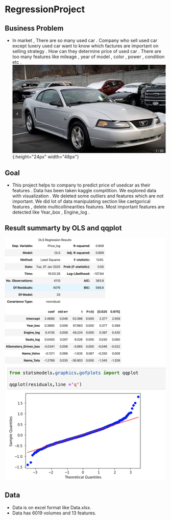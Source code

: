 # RegressionProject

## Business Problem
  - In market , There are so many used car . Company who sell used car except luxery used car want to know which factures are important on selling strategy . How can they determine price of used car . There are too many features like mileage , year of model , color , power , condition etc . 
![img](car.png){:height="24px" width="48px"}
  

## Goal

- This project helps to company to predict price  of usedcar as their features . Data has been taken kaggle compitition. We explored data with visualization . We deleted some outliers and features which are not important. We did lot of data manipulating section like caetgorical features , delete multicollinearities features. Most important features are detected like Year_box , Engine_log .

## Result summarty by OLS and qqplot

![ols](ols.png)
![qqplot](qqplot.png)

## Data
 - Data is on excel format like Data.xlsx.
 - Data has 6019 volumes and 13 features.
